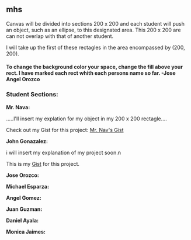 ## mhs
Canvas will be divided into sections 200 x 200 and each student will push an object, such as an ellipse, to this designated area. This 200 x 200 are can not overlap with that of another student. 

I will take up the first of these rectagles in the area encompassed by (200, 200).
#### To change the background color your space, change the fill above your rect. I have marked each rect whith each persons name so far. -Jose Angel Orozco

### Student Sections:

**Mr. Nava:**

.....I'll insert my explation for my object in my 200 x 200 rectagle....

Check out my Gist for this project: [Mr. Nav's Gist](https://gist.github.com/aurelianonava/23b14a98f340ab4a8408b6247e5226e3 "Mr. Nava's Gist")


**John Gonazalez:**

i will insert my explanation of my project soon.n 

This is my [Gist](https://gist.github.com/Outrights/d5630b45f76d889d6c763946b2bfed29.js "Gist") for this project.


**Jose Orozco:**



**Michael Esparza:**



**Angel Gomez:**



**Juan Guzman:**



**Daniel Ayala:**



**Monica Jaimes:**
